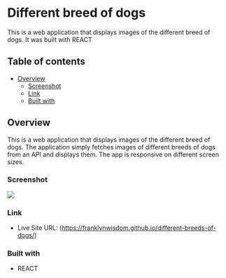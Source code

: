# Different breed of dogs

This is a web application that displays images of the different breed of dogs. It was built with REACT

## Table of contents

- [Overview](#overview)
  - [Screenshot](#screenshot)
  - [Link](#link)
  - [Built with](#built-with)

## Overview
This is a web application that displays images of the different breed of dogs. The application simply fetches images of different breeds of dogs from an API and displays them. The app is responsive on different screen sizes.

### Screenshot

![](https://github.com/franklynwisdom/different-breeds-of-dogs/blob/master/breeds-of-dogs-screenshot.png)


### Link
- Live Site URL: (https://franklynwisdom.github.io/different-breeds-of-dogs/)

### Built with

- REACT
